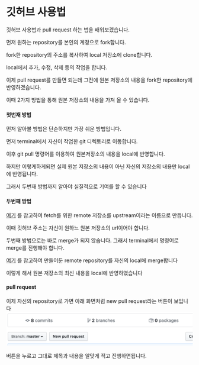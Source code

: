 # 깃허브 사용법

깃허브 사용법과 pull request 하는 법을 배워보겠습니다.

먼저 원하는 repository를 본인의 계정으로 fork합니다.

fork한 repository의 주소를 복사하여 local 저장소에 clone합니다.

local에서 추가, 수정, 삭제 등의 작업을 합니다.


이제 pull request를 만들면 되는데 그전에 원본 저장소의 내용을 fork한 repository에 반영하겠습니다.

이때 2가지 방법을 통해 원본 저장소의 내용을 가져 올 수 있습니다.

#### 첫번재 방법

먼저 알아볼 방법은 단순하지만 가장 쉬운 방법입니다.

먼저 terminal에서 자신이 작업한 git 디렉토리로 이동합니다.

이후 git pull 명령어를 이용하여 원본저장소의 내용을 local에 반영합니다.

하지만 이렇게하게되면 실제 원본 저장소의 내용이 아닌 자신의 저장소의 내용만 local에 반영됩니다.

그래서 두번재 방법까지 알아야 실질적으로 기여를 할 수 있습니다


#### 두번째 방법

[여기](https://help.github.com/en/github/collaborating-with-issues-and-pull-requests/configuring-a-remote-for-a-fork) 를 참고하여 fetch를 위한 remote 저장소를 upstream이라는 이름으로 만듭니다.

이때 깃허브 주소는 자신이 원하느 원본 저장소의 url이어야 합니다.

두번째 방법으로는 바로 merge가 되지 않습니다. 그래서 terminal에서 명령어로 merge를 진행해야 합니다.

[여기](https://help.github.com/en/github/collaborating-with-issues-and-pull-requests/syncing-a-fork) 를 참고하여 만들어둔 remote repository를 자신의 local에 merge합니다

이렇게 해서 원본 저장소의 최신 내용을 local에 반영하였습니다

#### pull request   

이제 자신의 repository로 가면 아래 화면처럼 new pull request라는 버튼이 보입니다
![이미지](https://raw.githubusercontent.com/Bue-von-hon/Developer-s-Journal/master/2018%20김태훈/2020images/Screen%20Shot%202020-05-21%20at%207.41.31%20AM.png)

버튼을 누르고 그대로 제목과 내용을 알맞게 적고 진행하면됩니다.
